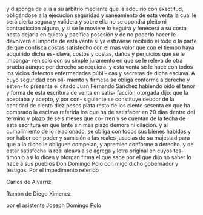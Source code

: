 y disponga de ella a su arbitrio mediante que la adquirió con
exactitud, obligándose a la ejecución seguridad y saneamiento
de esta venta la cual le será cierta segura y validera y sobre
ella no se opondrá pleito ni contradicción alguna, y si se
le moviere lo seguirá y fenecerá a su costa hasta dejarla
en quieto y pacífica posesión y de no poderlo hacer le devolverá el importe de esta venta si ya estuviese recibido
el todo o la parte de que confisca costas satisfecho con
el mas valor que con el tiempo haya adquirido dicha es-
clava, costos y costas, daños y perjuicios que se le imponga-
ren solo con su simple juramento en que se le releva de
otra prueba aunque por derecho se requiera. y esta venta se
le hace con todos los vicios defectos enfermedades públi-
cas y secretas de dicha esclava. A cuyo seguridad con oli-
miento y firmesa se obliga conforme a derecho y esten-
to presente el citado Juan Fernando Sánchez habiendo
oido el tenor y forma de esta escritura de venta en satis-
facción otorgada dijo: que la aceptaba y acepto, y por con-
siguiente se constituye deudor de la cantidad de ciento
diez pesos plata resto de los ciento sesenta en que
ha comprado la esclava referida los que ha de satisfacer en
20 días dentro del término y plazo de seis meses que co-
rren y se cuentan de la fecha de esta escritura en que
lante sin mas plazo demora ni dilación. y al cumplimiento
de lo relacionado, se obliga con todos sus bienes habidos
y por haber con poder y sumisión a las reales justicias
de su majestad para que a lo dicho le obliguen compelan,
y apremien conforme a derecho. y de estar satisfecha
la real alcavala se agrega y letra original en cuyos tes-
timonio así lo dicen y otorgan firma el que sabe por
el que dijo no saber lo hace a sus pueblos Don Domingo Polo
con migo dicho gobernador y testigos. Por el impedimento
referido

Carlos de Alvarriz

Ramon de Diego Ximenez

por el asistente Joseph Domingo Polo